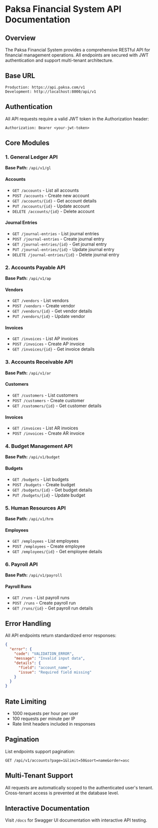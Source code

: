 # Paksa Financial System API Documentation

## Overview
The Paksa Financial System provides a comprehensive RESTful API for financial management operations. All endpoints are secured with JWT authentication and support multi-tenant architecture.

## Base URL
```
Production: https://api.paksa.com/v1
Development: http://localhost:8000/api/v1
```

## Authentication
All API requests require a valid JWT token in the Authorization header:
```
Authorization: Bearer <your-jwt-token>
```

## Core Modules

### 1. General Ledger API
**Base Path:** `/api/v1/gl`

#### Accounts
- `GET /accounts` - List all accounts
- `POST /accounts` - Create new account
- `GET /accounts/{id}` - Get account details
- `PUT /accounts/{id}` - Update account
- `DELETE /accounts/{id}` - Delete account

#### Journal Entries
- `GET /journal-entries` - List journal entries
- `POST /journal-entries` - Create journal entry
- `GET /journal-entries/{id}` - Get journal entry
- `PUT /journal-entries/{id}` - Update journal entry
- `DELETE /journal-entries/{id}` - Delete journal entry

### 2. Accounts Payable API
**Base Path:** `/api/v1/ap`

#### Vendors
- `GET /vendors` - List vendors
- `POST /vendors` - Create vendor
- `GET /vendors/{id}` - Get vendor details
- `PUT /vendors/{id}` - Update vendor

#### Invoices
- `GET /invoices` - List AP invoices
- `POST /invoices` - Create AP invoice
- `GET /invoices/{id}` - Get invoice details

### 3. Accounts Receivable API
**Base Path:** `/api/v1/ar`

#### Customers
- `GET /customers` - List customers
- `POST /customers` - Create customer
- `GET /customers/{id}` - Get customer details

#### Invoices
- `GET /invoices` - List AR invoices
- `POST /invoices` - Create AR invoice

### 4. Budget Management API
**Base Path:** `/api/v1/budget`

#### Budgets
- `GET /budgets` - List budgets
- `POST /budgets` - Create budget
- `GET /budgets/{id}` - Get budget details
- `PUT /budgets/{id}` - Update budget

### 5. Human Resources API
**Base Path:** `/api/v1/hrm`

#### Employees
- `GET /employees` - List employees
- `POST /employees` - Create employee
- `GET /employees/{id}` - Get employee details

### 6. Payroll API
**Base Path:** `/api/v1/payroll`

#### Payroll Runs
- `GET /runs` - List payroll runs
- `POST /runs` - Create payroll run
- `GET /runs/{id}` - Get payroll run details

## Error Handling
All API endpoints return standardized error responses:

```json
{
  "error": {
    "code": "VALIDATION_ERROR",
    "message": "Invalid input data",
    "details": {
      "field": "account_name",
      "issue": "Required field missing"
    }
  }
}
```

## Rate Limiting
- 1000 requests per hour per user
- 100 requests per minute per IP
- Rate limit headers included in responses

## Pagination
List endpoints support pagination:
```
GET /api/v1/accounts?page=1&limit=50&sort=name&order=asc
```

## Multi-Tenant Support
All requests are automatically scoped to the authenticated user's tenant. Cross-tenant access is prevented at the database level.

## Interactive Documentation
Visit `/docs` for Swagger UI documentation with interactive API testing.